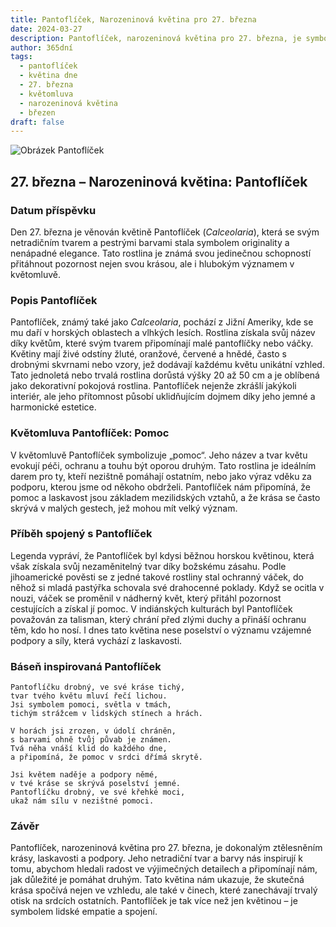```yaml
---
title: Pantoflíček, Narozeninová květina pro 27. března
date: 2024-03-27
description: Pantoflíček, narozeninová květina pro 27. března, je symbolem Pomoc. Objevte její jedinečný význam, fascinující příběhy a poezii, která oslavuje její krásu.
author: 365dní
tags:
  - pantoflíček
  - květina dne
  - 27. března
  - květomluva
  - narozeninová květina
  - březen
draft: false
---
```


![Obrázek Pantoflíček](https://cdn.pixabay.com/photo/2018/03/15/17/43/plant-3228944_1280.jpg#center)

## 27. března – Narozeninová květina: Pantoflíček

### Datum příspěvku

Den 27. března je věnován květině Pantoflíček (_Calceolaria_), která se svým netradičním tvarem a pestrými barvami stala symbolem originality a nenápadné elegance. Tato rostlina je známá svou jedinečnou schopností přitáhnout pozornost nejen svou krásou, ale i hlubokým významem v květomluvě.

### Popis Pantoflíček

Pantoflíček, známý také jako _Calceolaria_, pochází z Jižní Ameriky, kde se mu daří v horských oblastech a vlhkých lesích. Rostlina získala svůj název díky květům, které svým tvarem připomínají malé pantoflíčky nebo váčky. Květiny mají živé odstíny žluté, oranžové, červené a hnědé, často s drobnými skvrnami nebo vzory, jež dodávají každému květu unikátní vzhled. Tato jednoletá nebo trvalá rostlina dorůstá výšky 20 až 50 cm a je oblíbená jako dekorativní pokojová rostlina. Pantoflíček nejenže zkrášlí jakýkoli interiér, ale jeho přítomnost působí uklidňujícím dojmem díky jeho jemné a harmonické estetice.

### Květomluva Pantoflíček: Pomoc

V květomluvě Pantoflíček symbolizuje „pomoc“. Jeho název a tvar květu evokují péči, ochranu a touhu být oporou druhým. Tato rostlina je ideálním darem pro ty, kteří nezištně pomáhají ostatním, nebo jako výraz vděku za podporu, kterou jsme od někoho obdrželi. Pantoflíček nám připomíná, že pomoc a laskavost jsou základem mezilidských vztahů, a že krása se často skrývá v malých gestech, jež mohou mít velký význam.

### Příběh spojený s Pantoflíček

Legenda vypráví, že Pantoflíček byl kdysi běžnou horskou květinou, která však získala svůj nezaměnitelný tvar díky božskému zásahu. Podle jihoamerické pověsti se z jedné takové rostliny stal ochranný váček, do něhož si mladá pastýřka schovala své drahocenné poklady. Když se ocitla v nouzi, váček se proměnil v nádherný květ, který přitáhl pozornost cestujících a získal jí pomoc. V indiánských kulturách byl Pantoflíček považován za talisman, který chrání před zlými duchy a přináší ochranu těm, kdo ho nosí. I dnes tato květina nese poselství o významu vzájemné podpory a síly, která vychází z laskavosti.

### Báseň inspirovaná Pantoflíček

```
Pantoflíčku drobný, ve své kráse tichý,  
tvar tvého květu mluví řečí lichou.  
Jsi symbolem pomoci, světla v tmách,  
tichým strážcem v lidských stínech a hrách.

V horách jsi zrozen, v údolí chráněn,  
s barvami ohně tvůj půvab je známen.  
Tvá něha vnáší klid do každého dne,  
a připomíná, že pomoc v srdci dřímá skrytě.

Jsi květem naděje a podpory němé,  
v tvé kráse se skrývá poselství jemné.  
Pantoflíčku drobný, ve své křehké moci,  
ukaž nám sílu v nezištné pomoci.  
```

### Závěr

Pantoflíček, narozeninová květina pro 27. března, je dokonalým ztělesněním krásy, laskavosti a podpory. Jeho netradiční tvar a barvy nás inspirují k tomu, abychom hledali radost ve výjimečných detailech a připomínají nám, jak důležité je pomáhat druhým. Tato květina nám ukazuje, že skutečná krása spočívá nejen ve vzhledu, ale také v činech, které zanechávají trvalý otisk na srdcích ostatních. Pantoflíček je tak více než jen květinou – je symbolem lidské empatie a spojení.